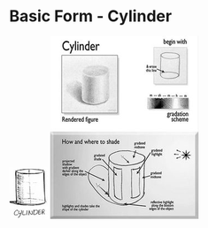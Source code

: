 # Basic Form - Cylinder

![Cylinder](https://github.com/vanHeemstraDesigns/photoshop-hello-world/blob/master/forms/cylinder/cylinder.png?raw=true "Cylinder")
![Cylinder Shading](https://github.com/vanHeemstraDesigns/photoshop-hello-world/blob/master/forms/cylinder/cylinder-shading.png?raw=true "Cylinder Shading")
